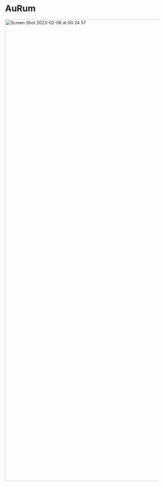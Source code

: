 # AuRum

<img width="1512" alt="Screen Shot 2023-02-06 at 00 24 57" src="https://user-images.githubusercontent.com/82292818/216921417-0be752dc-c882-4f50-a709-865443579696.png">
